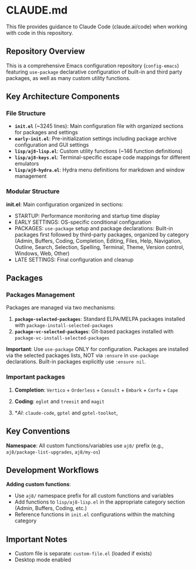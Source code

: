 # CLAUDE.md

This file provides guidance to Claude Code (claude.ai/code) when working
with code in this repository.

## Repository Overview

This is a comprehensive Emacs configuration repository (`config-emacs`)
featuring `use-package` declarative configuration of built-in and third
party packages, as well as many custom utility functions.

## Key Architecture Components

### File Structure

- **`init.el`** (~3245 lines): Main configuration file with organized
  sections for packages and settings
- **`early-init.el`**: Pre-initialization settings including package archive configuration and GUI settings
- **`lisp/aj8-lisp.el`**: Custom utility functions (~146 function
  definitions)
- **`lisp/aj8-keys.el`**: Terminal-specific escape code mappings for
  different emulators
- **`lisp/aj8-hydra.el`**: Hydra menu definitions for markdown and window
  management

### Modular Structure

**init.el**: Main configuration organized in sections:
- STARTUP: Performance monitoring and startup time display
- EARLY SETTINGS: OS-specific conditional configuration
- PACKAGES: `use-package` setup and package declarations: Built-in packages
  first followed by third-party packages, organized by category (Admin,
  Buffers, Coding, Completion, Editing, Files, Help, Navigation, Outline,
  Search, Selection, Spelling, Terminal, Theme, Version control, Windows,
  Web, Other)
- LATE SETTINGS: Final configuration and cleanup

## Packages

### Packages Management

Packages are managed via two mechanisms:
1. **`package-selected-packages`**: Standard ELPA/MELPA packages installed
   with `package-install-selected-packages`
2. **`package-vc-selected-packages`**: Git-based packages installed with
   `package-vc-install-selected-packages`

**Important**: Use `use-package` ONLY for configuration. Packages are
installed via the selected packages lists, NOT via `:ensure` in
`use-package` declarations. Built-in packages explicitly use `:ensure nil`.

### Important packages

1. **Completion**: `Vertico` + `Orderless` + `Consult` + `Embark` +
   `Corfu` + `Cape`

2. **Coding**: `eglot` and `treesit` and `magit`

3. **AI*: `claude-code`, `gptel` and `gptel-toolkot`, 

## Key Conventions

**Namespace**: All custom functions/variables use `aj8/` prefix (e.g.,
`aj8/package-list-upgrades`, `aj8/my-os`)

## Development Workflows

**Adding custom functions**:
- Use `aj8/` namespace prefix for all custom functions and variables
- Add functions to `lisp/aj8-lisp.el` in the appropriate category section
  (Admin, Buffers, Coding, etc.)
- Reference functions in `init.el` configurations within the matching
  category

## Important Notes

- Custom file is separate: `custom-file.el` (loaded if exists)
- Desktop mode enabled
